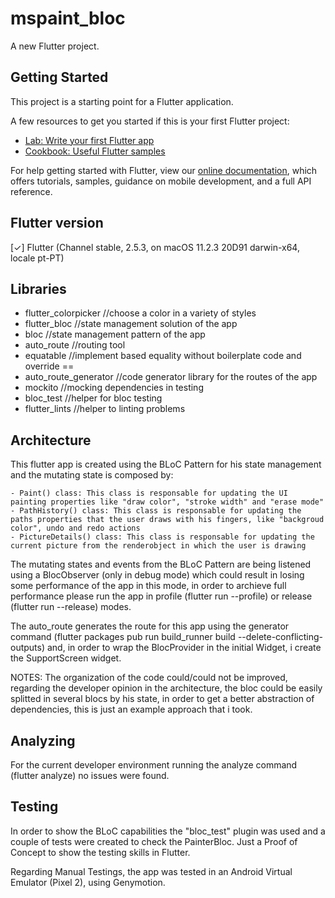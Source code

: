 # mspaint_bloc

A new Flutter project.

## Getting Started

This project is a starting point for a Flutter application.

A few resources to get you started if this is your first Flutter project:

- [Lab: Write your first Flutter app](https://flutter.dev/docs/get-started/codelab)
- [Cookbook: Useful Flutter samples](https://flutter.dev/docs/cookbook)

For help getting started with Flutter, view our
[online documentation](https://flutter.dev/docs), which offers tutorials,
samples, guidance on mobile development, and a full API reference.

## Flutter version

[✓] Flutter (Channel stable, 2.5.3, on macOS 11.2.3 20D91 darwin-x64, locale pt-PT)


## Libraries

- flutter_colorpicker      //choose a color in a variety of styles
- flutter_bloc             //state management solution of the app
- bloc                     //state management pattern of the app
- auto_route               //routing tool 
- equatable                //implement based equality without boilerplate code and override == 
- auto_route_generator     //code generator library for the routes of the app
- mockito                  //mocking dependencies in testing
- bloc_test                //helper for bloc testing
- flutter_lints            //helper to linting problems

## Architecture

This flutter app is created using the BLoC Pattern for his state management and the mutating state is composed by:

    - Paint() class: This class is responsable for updating the UI painting properties like "draw color", "stroke width" and "erase mode"
    - PathHistory() class: This class is responsable for updating the paths properties that the user draws with his fingers, like "backgroud color", undo and redo actions
    - PictureDetails() class: This class is responsable for updating the current picture from the renderobject in which the user is drawing

The mutating states and events from the BLoC Pattern are being listened using a BlocObserver (only in debug mode) which could result in losing some performance of the app in this mode, in order to archieve full performance please run the app in profile (flutter run --profile) or release (flutter run --release) modes.

The auto_route generates the route for this app using the generator command (flutter packages pub run build_runner build --delete-conflicting-outputs) and, in order to wrap the BlocProvider in the initial Widget, i create the SupportScreen widget.

NOTES: The organization of the code could/could not be improved, regarding the developer opinion in the architecture, the bloc could be easily splitted in several blocs by his state, in order to get a better abstraction of dependencies, this is just an example approach that i took.

## Analyzing

For the current developer environment running the analyze command (flutter analyze) no issues were found.

## Testing

In order to show the BLoC capabilities the "bloc_test" plugin was used and a couple of tests were created to check the PainterBloc. 
Just a Proof of Concept to show the testing skills in Flutter.

Regarding Manual Testings, the app was tested in an Android Virtual Emulator (Pixel 2), using Genymotion.